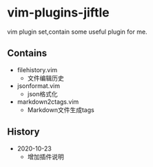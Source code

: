 # vim-plugins-jiftle

vim plugin set,contain some useful plugin for me.

## Contains

- filehistory.vim
    - 文件编辑历史
- jsonformat.vim
    - json格式化
- markdown2ctags.vim
    - Markdown文件生成tags

## History

- 2020-10-23
    - 增加插件说明

